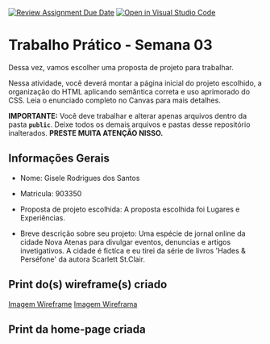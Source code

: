 [![Review Assignment Due Date](https://classroom.github.com/assets/deadline-readme-button-22041afd0340ce965d47ae6ef1cefeee28c7c493a6346c4f15d667ab976d596c.svg)](https://classroom.github.com/a/vecUq_Cz)
[![Open in Visual Studio Code](https://classroom.github.com/assets/open-in-vscode-2e0aaae1b6195c2367325f4f02e2d04e9abb55f0b24a779b69b11b9e10269abc.svg)](https://classroom.github.com/online_ide?assignment_repo_id=20229760&assignment_repo_type=AssignmentRepo)
# Trabalho Prático - Semana 03

Dessa vez, vamos escolher uma proposta de projeto para trabalhar.

Nessa atividade, você deverá montar a página inicial do projeto escolhido, a organização do HTML aplicando semântica correta e uso aprimorado do CSS. Leia o enunciado completo no Canvas para mais detalhes.

**IMPORTANTE:** Você deve trabalhar e alterar apenas arquivos dentro da pasta **`public`**. Deixe todos os demais arquivos e pastas desse repositório inalterados. **PRESTE MUITA ATENÇÃO NISSO.**

## Informações Gerais

- Nome: Gisele Rodrigues dos Santos
- Matricula: 903350
- Proposta de projeto escolhida: A proposta escolhida foi Lugares e Experiências.

- Breve descrição sobre seu projeto: Uma espécie de jornal online da cidade Nova Atenas para divulgar eventos, denuncias e artigos invetigativos. A cidade é fictíca e eu tirei da série de livros 'Hades & Perséfone' da autora Scarlett St.Clair. 

## Print do(s) wireframe(s) criado

[Imagem Wireframe](images/templapagina1.png)
[Imagem Wireframa](images/templapagina2.png)

## Print da home-page criada


